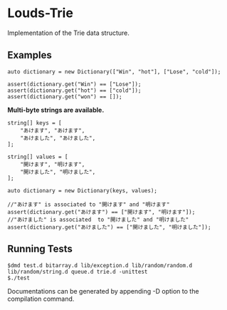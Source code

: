 Louds-Trie
==========

Implementation of the Trie data structure.


## Examples

```
auto dictionary = new Dictionary(["Win", "hot"], ["Lose", "cold"]);

assert(dictionary.get("Win") == ["Lose"]);
assert(dictionary.get("hot") == ["cold"]);
assert(dictionary.get("won") == []);
```

__Multi-byte strings are available.__

```
string[] keys = [
    "あけます", "あけます",
    "あけました", "あけました",
];

string[] values = [
    "開けます", "明けます",
    "開けました", "明けました",
];

auto dictionary = new Dictionary(keys, values);

//"あけます" is associated to "開けます" and "明けます" 
assert(dictionary.get("あけます") == ["開けます", "明けます"]);
//"あけました" is associated  to "開けました" and "明けました" 
assert(dictionary.get("あけました") == ["開けました", "明けました"]);
```


## Running Tests

```
$dmd test.d bitarray.d lib/exception.d lib/random/random.d lib/random/string.d queue.d trie.d -unittest 
$./test
```

Documentations can be generated by appending -D option to the compilation command.
